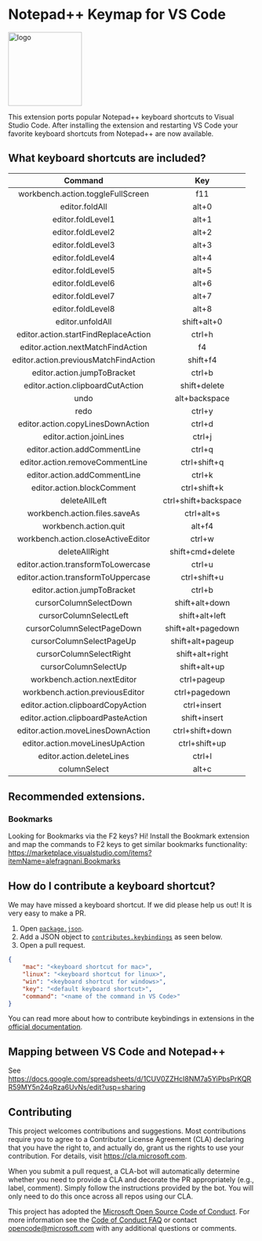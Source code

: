 # Notepad++ Keymap for VS Code

<img src="https://github.com/Microsoft/vscode-notepadplusplus-keybindings/blob/master/icon.png?raw=true" alt="logo" width="150">


This extension ports popular Notepad++ keyboard shortcuts to Visual Studio Code. After installing the extension and restarting VS Code your favorite keyboard shortcuts from Notepad++ are now available.

## What keyboard shortcuts are included?

| Command | Key |
| :---------: | :---------: |
| workbench.action.toggleFullScreen | f11
| editor.foldAll | alt+0
| editor.foldLevel1 | alt+1
| editor.foldLevel2 | alt+2
| editor.foldLevel3 | alt+3
| editor.foldLevel4 | alt+4
| editor.foldLevel5 | alt+5
| editor.foldLevel6 | alt+6
| editor.foldLevel7 | alt+7
| editor.foldLevel8 | alt+8
| editor.unfoldAll | shift+alt+0
| editor.action.startFindReplaceAction | ctrl+h
| editor.action.nextMatchFindAction | f4
| editor.action.previousMatchFindAction | shift+f4
| editor.action.jumpToBracket | ctrl+b
| editor.action.clipboardCutAction | shift+delete
| undo | alt+backspace
| redo | ctrl+y
| editor.action.copyLinesDownAction | ctrl+d
| editor.action.joinLines | ctrl+j
| editor.action.addCommentLine | ctrl+q
| editor.action.removeCommentLine | ctrl+shift+q
| editor.action.addCommentLine | ctrl+k
| editor.action.blockComment | ctrl+shift+k
| deleteAllLeft | ctrl+shift+backspace
| workbench.action.files.saveAs | ctrl+alt+s
| workbench.action.quit | alt+f4
| workbench.action.closeActiveEditor | ctrl+w
| deleteAllRight | shift+cmd+delete
| editor.action.transformToLowercase | ctrl+u
| editor.action.transformToUppercase | ctrl+shift+u
| editor.action.jumpToBracket | ctrl+b
| cursorColumnSelectDown | shift+alt+down
| cursorColumnSelectLeft | shift+alt+left
| cursorColumnSelectPageDown | shift+alt+pagedown
| cursorColumnSelectPageUp | shift+alt+pageup
| cursorColumnSelectRight | shift+alt+right
| cursorColumnSelectUp | shift+alt+up
| workbench.action.nextEditor | ctrl+pageup
| workbench.action.previousEditor | ctrl+pagedown
| editor.action.clipboardCopyAction | ctrl+insert
| editor.action.clipboardPasteAction | shift+insert
| editor.action.moveLinesDownAction | ctrl+shift+down
| editor.action.moveLinesUpAction | ctrl+shift+up
| editor.action.deleteLines | ctrl+l
| columnSelect | alt+c

## Recommended extensions.

### Bookmarks
Looking for Bookmarks via the F2 keys? Hi! Install the Bookmark extension and map the commands to F2 keys to get similar bookmarks functionality: https://marketplace.visualstudio.com/items?itemName=alefragnani.Bookmarks


## How do I contribute a keyboard shortcut?

We may have missed a keyboard shortcut. If we did please help us out! It is very easy to make a PR.

1. Open [`package.json`](https://github.com/Microsoft/vscode-notepadplusplus-keybindings/blob/master/package.json).
2. Add a JSON object to [`contributes.keybindings`](https://github.com/Microsoft/vscode-notepadplusplus-keybindings/blob/master/package.json#L16) as seen below.
3. Open a pull request.

```json
{
    "mac": "<keyboard shortcut for mac>",
    "linux": "<keyboard shortcut for linux>",
    "win": "<keyboard shortcut for windows>",
    "key": "<default keyboard shortcut>",
    "command": "<name of the command in VS Code>"
}
```

You can read more about how to contribute keybindings in extensions in the [official documentation](http://code.visualstudio.com/docs/extensionAPI/extension-points#_contributeskeybindings).

## Mapping between VS Code and Notepad++

See https://docs.google.com/spreadsheets/d/1CUV0ZZHcI8NM7a5YiPbsPrKQRR59MY5n24qRza6UvNs/edit?usp=sharing

## Contributing

This project welcomes contributions and suggestions.  Most contributions require you to agree to a
Contributor License Agreement (CLA) declaring that you have the right to, and actually do, grant us
the rights to use your contribution. For details, visit https://cla.microsoft.com.

When you submit a pull request, a CLA-bot will automatically determine whether you need to provide
a CLA and decorate the PR appropriately (e.g., label, comment). Simply follow the instructions
provided by the bot. You will only need to do this once across all repos using our CLA.

This project has adopted the [Microsoft Open Source Code of Conduct](https://opensource.microsoft.com/codeofconduct/).
For more information see the [Code of Conduct FAQ](https://opensource.microsoft.com/codeofconduct/faq/) or
contact [opencode@microsoft.com](mailto:opencode@microsoft.com) with any additional questions or comments.
